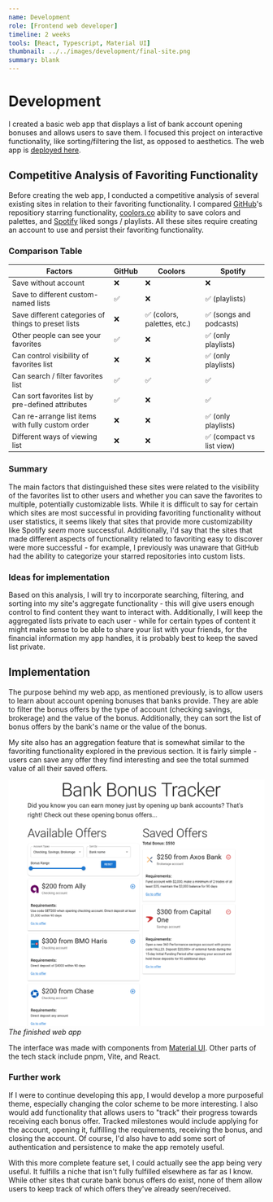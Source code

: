 ```yaml
---
name: Development
role: [Frontend web developer]
timeline: 2 weeks
tools: [React, Typescript, Material UI]
thumbnail: ../../images/development/final-site.png
summary: blank
---
```


# Development

I created a basic web app that displays a list of bank account opening bonuses and allows users to save them. I focused this project on interactive functionality, like sorting/filtering the list, as opposed to aesthetics. The web app is [deployed here](https://bank-bonus-tracker.vercel.app/).

## Competitive Analysis of Favoriting Functionality

Before creating the web app, I conducted a competitive analysis of several existing sites in relation to their favoriting functionality. I compared [GitHub](https://github.com)'s repositiory starring functionality, [coolors.co](https://coolors.co/) ability to save colors and palettes, and [Spotify](https://spotify.com/) liked songs / playlists. All these sites require creating an account to use and persist their favoriting functionality.

### Comparison Table

| Factors | GitHub | Coolors | Spotify |
| ------- | ------ | ------- | ------- |
| Save without account | ❌ | ❌ | ❌ |
| Save to different custom-named lists | ✅ | ❌ | ✅ (playlists) |
| Save different categories of things to preset lists | ❌ | ✅ (colors, palettes, etc.) | ✅ (songs and podcasts) |
| Other people can see your favorites | ✅ | ❌ | ✅ (only playlists) |
| Can control visibility of favorites list | ❌ | ❌ | ✅ (only playlists) |
| Can search / filter favorites list | ✅ | ✅ | ✅ |
| Can sort favorites list by pre-defined attributes | ✅ | ❌ | ✅ |
| Can re-arrange list items with fully custom order | ❌ | ❌ | ✅ (only playlists) |
| Different ways of viewing list | ❌ | ❌ | ✅ (compact vs list view) |

### Summary

The main factors that distinguished these sites were related to the visibility of the favorites list to other users and whether you can save the favorites to multiple, potentially customizable lists. While it is difficult to say for certain which sites are most successful in providing favoriting functionality without user statistics, it seems likely that sites that provide more customizability like Spotify *seem* more successful. Additionally, I'd say that the sites that made different aspects of functionality related to favoriting easy to discover were more successful - for example, I previously was unaware that GitHub had the ability to categorize your starred repositories into custom lists.

### Ideas for implementation

Based on this analysis, I will try to incorporate searching, filtering, and sorting into my site's aggregate functionality - this will give users enough control to find content they want to interact with. Additionally, I will keep the aggregated lists private to each user - while for certain types of content it might make sense to be able to share your list with your friends, for the financial information my app handles, it is probably best to keep the saved list private.

## Implementation

The purpose behind my web app, as mentioned previously, is to allow users to learn about account opening bonuses that banks provide. They are able to filter the bonus offers by the type of account (checking savings, brokerage) and the value of the bonus. Additionally, they can sort the list of bonus offers by the bank's name or the value of the bonus.

My site also has an aggregation feature that is somewhat similar to the favoriting functionality explored in the previous section. It is fairly simple - users can save any offer they find interesting and see the total summed value of all their saved offers.

![finished web app, with list of bonus offers on the left and list of saved offers to the right](../../images/development/final-site.png)
*The finished web app*

The interface was made with components from [Material UI](https://mui.com/material-ui/). Other parts of the tech stack include pnpm, Vite, and React.

### Further work

If I were to continue developing this app, I would develop a more purposeful theme, especially changing the color scheme to be more interesting. I also would add functionality that allows users to "track" their progress towards receiving each bonus offer. Tracked milestones would include applying for the account, opening it, fulfilling the requirements, receiving the bonus, and closing the account. Of course, I'd also have to add some sort of authentication and persistence to make the app remotely useful.

With this more complete feature set, I could actually see the app being very useful. It fulfills a niche that isn't fully fulfilled elsewhere as far as I know. While other sites that curate bank bonus offers do exist, none of them allow users to keep track of which offers they've already seen/received.

